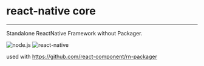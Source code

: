 # react-native core

---

Standalone ReactNative Framework without Packager.

![node.js](https://img.shields.io/badge/node.js-%3E=_4.0.0-green.svg?style=flat-square)
![react-native](https://img.shields.io/badge/react--native-%3D_0.32.0-green.svg)

used with https://github.com/react-component/rn-packager

